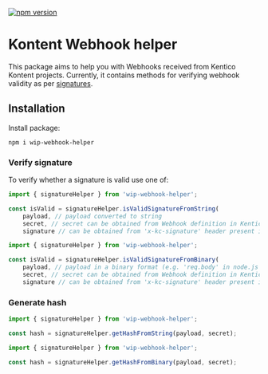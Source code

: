 [![npm version](https://badge.fury.io/js/wip-webhook-helper.svg)](https://www.npmjs.com/package/wip-webhook-helper)

# Kontent Webhook helper


This package aims to help you with Webhooks received from Kentico Kontent projects. Currently, it contains methods for verifying webhook validity as per [signatures](https://docs.kontent.ai/reference/webhooks-reference#a-notification-signatures).

## Installation

Install package:

`npm i wip-webhook-helper`

### Verify signature

To verify whether a signature is valid use one of:

```typescript
import { signatureHelper } from 'wip-webhook-helper';

const isValid = signatureHelper.isValidSignatureFromString(
    payload, // payload converted to string 
    secret, // secret can be obtained from Webhook definition in Kentico Kontent project
    signature // can be obtained from 'x-kc-signature' header present in webhook request);
```

```typescript
import { signatureHelper } from 'wip-webhook-helper';

const isValid = signatureHelper.isValidSignatureFromBinary(
    payload, // payload in a binary format (e.g. 'req.body' in node.js HTTP POST request object)
    secret, // secret can be obtained from Webhook definition in Kentico Kontent project
    signature // can be obtained from 'x-kc-signature' header present in webhook request);
```

### Generate hash

```typescript
import { signatureHelper } from 'wip-webhook-helper';

const hash = signatureHelper.getHashFromString(payload, secret);
```

```typescript
import { signatureHelper } from 'wip-webhook-helper';

const hash = signatureHelper.getHashFromBinary(payload, secret);
```